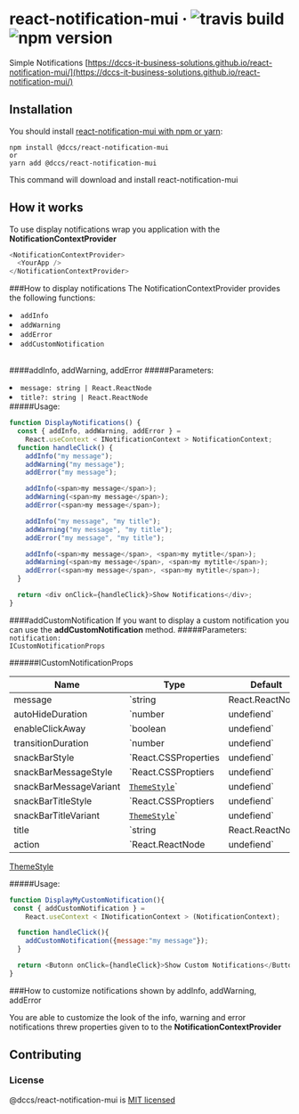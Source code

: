 # react-notification-mui &middot; ![travis build](https://img.shields.io/travis/DCCS-IT-Business-Solutions/react-notification-mui.svg) ![npm version](https://img.shields.io/npm/v/@dccs/react-notification-mui.svg)

Simple Notifications [https://dccs-it-business-solutions.github.io/react-notification-mui/](https://dccs-it-business-solutions.github.io/react-notification-mui/)

## Installation

You should install [react-notification-mui with npm or yarn](https://www.npmjs.com/package/@dccs/react-notification-mui):

    npm install @dccs/react-notification-mui
    or
    yarn add @dccs/react-notification-mui

This command will download and install react-notification-mui

## How it works

To use display notifications wrap you application with the **NotificationContextProvider**

```javascript
<NotificationContextProvider>
  <YourApp />
</NotificationContextProvider>
```

###How to display notifications
The NotificationContextProvider provides the following functions:

<li><code>addInfo</code></li>
<li><code>addWarning</code></li>
<li><code>addError</code></li>
<li><code>addCustomNotification</code></li>

<br>

####addInfo, addWarning, addError
#####Parameters:

<li><code>message: string | React.ReactNode</code></li>
<li><code>title?: string | React.ReactNode</code></li>
#####Usage:

```javascript
function DisplayNotifications() {
  const { addInfo, addWarning, addError } =
    React.useContext < INotificationContext > NotificationContext;
  function handleClick() {
    addInfo("my message");
    addWarning("my message");
    addError("my message");

    addInfo(<span>my message</span>);
    addWarning(<span>my message</span>);
    addError(<span>my message</span>);

    addInfo("my message", "my title");
    addWarning("my message", "my title");
    addError("my message", "my title");

    addInfo(<span>my message</span>, <span>my mytitle</span>);
    addWarning(<span>my message</span>, <span>my mytitle</span>);
    addError(<span>my message</span>, <span>my mytitle</span>);
  }

  return <div onClick={handleClick}>Show Notifications</div>;
}
```

####addCustomNotification
If you want to display a custom notification you can use the **addCustomNotification** method.
#####Parameters:
<code>notification: ICustomNotificationProps</code>

######ICustomNotificationProps

| Name                   | Type                                                                                                                                 | Default                                         |
| ---------------------- | ------------------------------------------------------------------------------------------------------------------------------------ | ----------------------------------------------- |
| message                | `string|React.ReactNode`                                                                                                             |                                                 |
| autoHideDuration       | `number|undefiend`                                                                                                                   | `undefined`                                     |
| enableClickAway        | `boolean|undefiend`                                                                                                                  | `false`                                         |
| transitionDuration     | `number|undefiend`                                                                                                                   | `750`                                           |
| snackBarStyle          | `React.CSSProperties|undefiend`                                                                                                      | `undefined`                                     |
| snackBarMessageStyle   | `React.CSSProptiers|undefiend`                                                                                                       | `undefined`                                     |
| snackBarMessageVariant | [`ThemeStyle`](https://github.com/mui-org/material-ui/blob/master/packages/material-ui/src/styles/createTypography.d.ts)`|undefiend` | `body1`                                         |
| snackBarTitleStyle     | `React.CSSProptiers|undefiend`                                                                                                       | `undefined`                                     |
| snackBarTitleVariant   | [`ThemeStyle`](https://github.com/mui-org/material-ui/blob/master/packages/material-ui/src/styles/createTypography.d.ts)`|undefiend` | `h6`                                            |
| title                  | `string|React.ReactNode|undefiend`                                                                                                   | `undefined`                                     |
| action                 | `React.ReactNode|undefiend`                                                                                                          | a close button, that dissmises the notification |

[ThemeStyle](https://github.com/mui-org/material-ui/blob/master/packages/material-ui/src/styles/createTypography.d.ts)

#####Usage:

```javascript
function DisplayMyCustomNotification(){
 const { addCustomNotification } =
    React.useContext < INotificationContext > (NotificationContext);

  function handleClick(){
    addCustomNotification({message:"my message"});
  }

  return <Butonn onClick={handleClick}>Show Custom Notifications</Button>
}
```

###How to customize notifications shown by addInfo, addWarning, addError

You are able to customize the look of the info, warning and error notifications threw properties given to to the **NotificationContextProvider**

## Contributing

### License

@dccs/react-notification-mui is [MIT licensed](https://github.com/facebook/react/blob/master/LICENSE)
